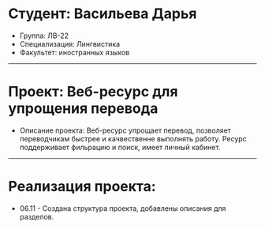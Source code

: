 # Студент: Васильева Дарья
- Группа: ЛВ-22
- Специализация: Лингвистика
- Факультет: иностранных языков
---
# Проект: Веб-ресурс для упрощения перевода
- Описание проекта: Веб-ресурс упрощает перевод, позволяет переводчикам быстрее и качвественне выполнять работу. Ресурс поддерживает фильрацию и поиск, имеет личный кабинет.
---
# Реализация проекта:
- 06.11 - Создана структура проекта, добавлены описания для разделов.